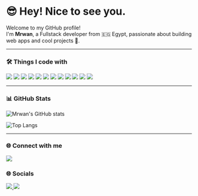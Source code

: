 # 😎 Hey! Nice to see you.


Welcome to my GitHub profile!  
I'm **Mrwan**, a Fullstack developer from 🇪🇬 Egypt, passionate about building web apps and cool projects 🚀.  

---

### 🛠️ Things I code with
<p>
  <img src="https://img.shields.io/badge/Node.js-339933?style=for-the-badge&logo=node.js&logoColor=white"/>
  <img src="https://img.shields.io/badge/Express.js-000000?style=for-the-badge&logo=express&logoColor=white"/>
  <img src="https://img.shields.io/badge/React-61DAFB?style=for-the-badge&logo=react&logoColor=black"/>
  <img src="https://img.shields.io/badge/JavaScript-F7DF1E?style=for-the-badge&logo=javascript&logoColor=black"/>
  <img src="https://img.shields.io/badge/PHP-777BB4?style=for-the-badge&logo=php&logoColor=white"/>
  <img src="https://img.shields.io/badge/MySQL-4479A1?style=for-the-badge&logo=mysql&logoColor=white"/>
  <img src="https://img.shields.io/badge/MongoDB-47A248?style=for-the-badge&logo=mongodb&logoColor=white"/>
  <img src="https://img.shields.io/badge/HTML5-E34F26?style=for-the-badge&logo=html5&logoColor=white"/>
  <img src="https://img.shields.io/badge/CSS3-1572B6?style=for-the-badge&logo=css3&logoColor=white"/>
  <img src="https://img.shields.io/badge/TailwindCSS-38B2AC?style=for-the-badge&logo=tailwind-css&logoColor=white"/>
  <img src="https://img.shields.io/badge/Git-F05032?style=for-the-badge&logo=git&logoColor=white"/>
  <img src="https://img.shields.io/badge/Github-181717?style=for-the-badge&logo=github&logoColor=white"/>
</p>

---

### 📊 GitHub Stats
![Mrwan's GitHub stats](https://github-readme-stats.vercel.app/api?username=Mrwan8Khaled&show_icons=true&theme=radical)

![Top Langs](https://github-readme-stats.vercel.app/api/top-langs/?username=Mrwan8Khaled&layout=compact&theme=radical)

---

### 🌐 Connect with me
<p>
  <a href="mailto:mrwan8khaled@gmail.com">
    <img src="https://img.shields.io/badge/Gmail-D14836?style=for-the-badge&logo=gmail&logoColor=white"/>
  </a>
</p>

### 🌐 Socials

<p>
  <a href="https://github.com/Mrwan8Khaled" target="_blank">
    <img src="https://img.shields.io/badge/GitHub-100000?style=for-the-badge&logo=github&logoColor=white"/>
  </a>
  <!-- <a href="https://www.linkedin.com/in/YOUR_LINKEDIN/" target="_blank">
    <img src="https://img.shields.io/badge/LinkedIn-0A66C2?style=for-the-badge&logo=linkedin&logoColor=white"/>
  </a> -->
  <!-- <a href="https://www.instagram.com/YOUR_INSTAGRAM/" target="_blank">
    <img src="https://img.shields.io/badge/Instagram-E4405F?style=for-the-badge&logo=instagram&logoColor=white"/>
  </a> -->
  <a href="[https://discord.gg/mrwan_khaled_](https://discord.com/users/mrwan_khaled_)" target="_blank">
    <img src="https://img.shields.io/badge/Discord-5865F2?style=for-the-badge&logo=discord&logoColor=white"/>
  </a>
  <!-- <a href="https://www.youtube.com/@YOUR_CHANNEL" target="_blank">
    <img src="https://img.shields.io/badge/YouTube-FF0000?style=for-the-badge&logo=youtube&logoColor=white"/>
  </a> -->
</p>
